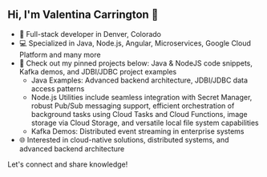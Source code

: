 ## Hi, I'm Valentina Carrington 👋

- 🚀 Full-stack developer in Denver, Colorado
- 💻 Specialized in Java, Node.js, Angular, Microservices, Google Cloud Platform and many more
- 🔗 Check out my pinned projects below: Java & NodeJS code snippets, Kafka demos, and JDBI/JDBC project examples
  * Java Examples: Advanced backend architecture, JDBI/JDBC data access patterns
  * Node.js Utilities include seamless integration with Secret Manager, robust Pub/Sub messaging support, efficient orchestration of background tasks using Cloud Tasks and Cloud Functions, image storage via Cloud Storage, and versatile local file system capabilities
  * Kafka Demos: Distributed event streaming in enterprise systems
- 🌐 Interested in cloud-native solutions, distributed systems, and advanced backend architecture

Let's connect and share knowledge!

